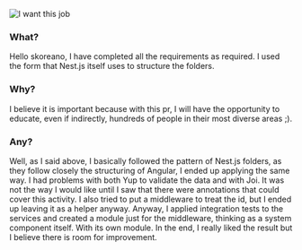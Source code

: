 ![I want this job](https://media.giphy.com/media/9oF7EAvaFUOEU/giphy.gif)

### What?

Hello skoreano, I have completed all the requirements as required. I used the form that Nest.js itself uses to structure the folders.

### Why?

I believe it is important because with this pr, I will have the opportunity to educate, even if indirectly, hundreds of people in their most diverse areas ;).

### Any?

Well, as I said above, I basically followed the pattern of Nest.js folders, as they follow closely the structuring of Angular, I ended up applying the same way.
I had problems with both Yup to validate the data and with Joi. It was not the way I would like until I saw that there were annotations that could cover this activity. I also tried to put a middleware to treat the id, but I ended up leaving it as a helper anyway. Anyway, I applied integration tests to the services and created a module just for the middleware, thinking as a system component itself. With its own module. In the end, I really liked the result but I believe there is room for improvement.
